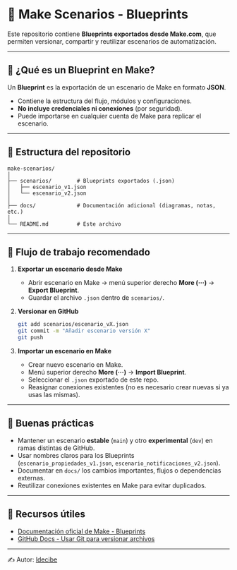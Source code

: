 # 📌 Make Scenarios - Blueprints

Este repositorio contiene **Blueprints exportados desde Make.com**, que permiten versionar, compartir y reutilizar escenarios de automatización.

---

## 🚀 ¿Qué es un Blueprint en Make?
Un **Blueprint** es la exportación de un escenario de Make en formato **JSON**.  
- Contiene la estructura del flujo, módulos y configuraciones.  
- **No incluye credenciales ni conexiones** (por seguridad).  
- Puede importarse en cualquier cuenta de Make para replicar el escenario.  

---

## 📂 Estructura del repositorio

```
make-scenarios/
│
├── scenarios/        # Blueprints exportados (.json)
│   ├── escenario_v1.json
│   └── escenario_v2.json
│
├── docs/             # Documentación adicional (diagramas, notas, etc.)
│
└── README.md         # Este archivo
```

---

## 🔄 Flujo de trabajo recomendado

1. **Exportar un escenario desde Make**
   - Abrir escenario en Make → menú superior derecho **More (···)** → **Export Blueprint**.
   - Guardar el archivo `.json` dentro de `scenarios/`.

2. **Versionar en GitHub**
   ```bash
   git add scenarios/escenario_vX.json
   git commit -m "Añadir escenario versión X"
   git push
   ```

3. **Importar un escenario en Make**
   - Crear nuevo escenario en Make.  
   - Menú superior derecho **More (···)** → **Import Blueprint**.  
   - Seleccionar el `.json` exportado de este repo.  
   - Reasignar conexiones existentes (no es necesario crear nuevas si ya usas las mismas).

---

## 🌱 Buenas prácticas

- Mantener un escenario **estable** (`main`) y otro **experimental** (`dev`) en ramas distintas de GitHub.
- Usar nombres claros para los Blueprints (`escenario_propiedades_v1.json`, `escenario_notificaciones_v2.json`).
- Documentar en `docs/` los cambios importantes, flujos o dependencias externas.
- Reutilizar conexiones existentes en Make para evitar duplicados.

---

## 📖 Recursos útiles

- [Documentación oficial de Make - Blueprints](https://www.make.com/en/help/blueprints/blueprints)  
- [GitHub Docs - Usar Git para versionar archivos](https://docs.github.com/es/get-started)  

---

✍️ Autor: [ldecibe](https://github.com/ldecibe)  
